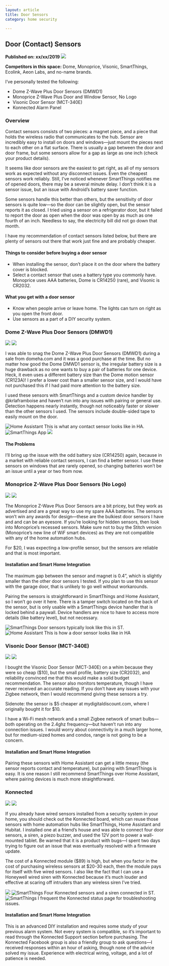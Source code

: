 ```yaml
---
layout: article
title: Door Sensors
category: home security

---
```


## Door (Contact) Sensors
**Published on: xx/xx/2019**
![](https://d2mxuefqeaa7sj.cloudfront.net/s_6F2D06D13ED5B646A7B3ABF92554F4B018DC3C58310A9D7A5EC1772E423FF837_1550726877810_door_sensor-front_page.png)


**Competitors in this space:** Dome, Monoprice, Visonic, SmartThings, Ecolink, Aeon Labs, and no-name brands.

I’ve personally tested the following:

- Dome Z-Wave Plus Door Sensors (DMWD1)
- Monoprice Z-Wave Plus Door and Window Sensor, No Logo
- Visonic Door Sensor (MCT-340E)
- Konnected Alarm Panel

### Overview
Contact sensors consists of two pieces: a magnet piece, and a piece that holds the wireless radio that communicates to the hub. Sensor are incredibly easy to install on doors and windows—just mount the pieces next to each other on a flat surface.  There is usually a gap between the door and door frame, but some sensors allow for a gap as large as one inch (check your product details). 

It seems like door sensors are the easiest to get right, as all of my sensors work as expected without any disconnect issues. Even the cheapest sensors work reliably. Still, I’ve noticed whenever SmartThings notifies me of opened doors, there may be a several minute delay. I don’t think it is a sensor issue, but an issue with Android’s battery saver function. 

Some sensors handle this better than others, but the sensitivity of door sensors is quite low—so the door can be slightly open, but the sensor reports it as closed. I tried using a sensor on a refrigerator door, but it failed to report the door as open when the door was open by as much as one fourth of an inch. Needless to say, the electricity bill did not go down that month.

I have my recommendation of contact sensors listed below, but there are plenty of sensors out there that work just fine and are probably cheaper. 

#### Things to consider before buying a door sensor

- When installing the sensor, don’t place it on the door where the battery cover is blocked. 
- Select a contact sensor that uses a battery type you commonly have. Monoprice uses AAA batteries, Dome is CR14250 (rare), and Visonic is CR2032.

#### What you get with a door sensor

- Know when people arrive or leave home. The lights can turn on right as you open the front door. 
- Use sensors as a part of a DIY security system.


### Dome Z-Wave Plus Door Sensors (DMWD1) 
![](https://d2mxuefqeaa7sj.cloudfront.net/s_6F2D06D13ED5B646A7B3ABF92554F4B018DC3C58310A9D7A5EC1772E423FF837_1550608575800_dome-logo.png)
![](https://d2mxuefqeaa7sj.cloudfront.net/s_6F2D06D13ED5B646A7B3ABF92554F4B018DC3C58310A9D7A5EC1772E423FF837_1550608739204_door_sensor-dome-photo01.jpg)

I was able to snag the Dome Z-Wave Plus Door Sensors (DMWD1) during a sale from domeha.com and it was a good purchase at the time. But no matter how good the Dome DMWD1 sensor is, the irregular battery size is a huge drawback as no one wants to buy a pair of batteries for one device. Heck, it even uses a different battery size than the Dome motion sensor (CR123A)! I prefer a lower cost than a smaller sensor size, and I would have not purchased this if I had paid more attention to the battery size.

I used these sensors with SmartThings and a custom device handler by @krlaframboise and haven’t run into any issues with pairing or general use. Detection happens nearly instantly, though not noticeably faster or slower than the other sensors I used. The sensors include double-sided tape to easily mount on the door.


![Home Assistant This is what any contact sensor looks like in HA.](https://d2mxuefqeaa7sj.cloudfront.net/s_6F2D06D13ED5B646A7B3ABF92554F4B018DC3C58310A9D7A5EC1772E423FF837_1550681880637_door_sensor-monoprice-app.png)
![SmartThings App](https://d2mxuefqeaa7sj.cloudfront.net/s_6F2D06D13ED5B646A7B3ABF92554F4B018DC3C58310A9D7A5EC1772E423FF837_1550625246873_door_sensor-dome-app.png)
![](https://d2mxuefqeaa7sj.cloudfront.net/s_6F2D06D13ED5B646A7B3ABF92554F4B018DC3C58310A9D7A5EC1772E423FF837_1550625260999_whitespace.png)

#### The Problems
I’ll bring up the issue with the odd battery size (CR14250) again, because in a market with reliable contact sensors, I can find a better sensor. I use these sensors on windows that are rarely opened, so changing batteries won’t be an issue until a year or two from now. 

### Monoprice Z-Wave Plus Door Sensors (No Logo)

![](https://d2mxuefqeaa7sj.cloudfront.net/s_6F2D06D13ED5B646A7B3ABF92554F4B018DC3C58310A9D7A5EC1772E423FF837_1550608566931_monoprice-logo.PNG)
![](https://d2mxuefqeaa7sj.cloudfront.net/s_6F2D06D13ED5B646A7B3ABF92554F4B018DC3C58310A9D7A5EC1772E423FF837_1550608615357_door_sensor-monoprice-photo01.jpg)


The Monoprice Z-Wave Plus Door Sensors are a bit pricey, but they work as advertised and are a great way to use my spare AAA batteries. The sensors won’t win any awards for design—these are the bulkiest door sensors I have and and can be an eyesore. If you’re looking for hidden sensors, then look into Monoprice’s recessed sensors. Make sure not to buy the Stitch version (Monoprice’s new line of WiF smart devices) as they are not compatible with any of the home automation hubs.

For $20, I was expecting a low-profile sensor, but the sensors are reliable and that is most important. 

#### Installation and Smart Home Integration
The maximum gap between the sensor and magnet is 0.4”, which is slightly smaller than the other door sensors I tested. If you plan to use this sensor with the garage door, that is unlikely to go well without workarounds. 

Pairing the sensors is straightforward in SmartThings and Home Assistant, so I won’t go over it here. There is a tamper switch located on the back of the sensor, but is only usable with a SmartThings device handler that is locked behind a paywall. Device handlers are nice to have to access more details (like battery level), but not necessary.

![SmartThings Door sensors typically look like this in ST.](https://d2mxuefqeaa7sj.cloudfront.net/s_6F2D06D13ED5B646A7B3ABF92554F4B018DC3C58310A9D7A5EC1772E423FF837_1550701653225_door_sensor-monoprice-STapp.png)
![Home Assistant This is how a door sensor looks like in HA](https://d2mxuefqeaa7sj.cloudfront.net/s_6F2D06D13ED5B646A7B3ABF92554F4B018DC3C58310A9D7A5EC1772E423FF837_1550701436096_door_sensor-monoprice-app.png)


### Visonic Door Sensor (MCT-340E) 
![](https://d2mxuefqeaa7sj.cloudfront.net/s_6F2D06D13ED5B646A7B3ABF92554F4B018DC3C58310A9D7A5EC1772E423FF837_1550703237012_visonic-logo.jpg)
![](https://d2mxuefqeaa7sj.cloudfront.net/s_6F2D06D13ED5B646A7B3ABF92554F4B018DC3C58310A9D7A5EC1772E423FF837_1550703247184_door_sensor-visonic-photo01.jpg)


I bought the Visonic Door Sensor (MCT-340E) on a whim because they were so cheap ($10), but the small profile, battery size (CR2032), and reliability convinced me that this would make a solid budget recommendation. The sensor also monitors temperature, though I have never received an accurate reading. If you don’t have any issues with your Zigbee network, then I would recommend giving these sensors a try.

Sidenote: the sensor is $5 cheaper at mydigitaldiscount.com, where I originally bought it for $10.

I have a Wi-Fi mesh network and a small Zigbee network of smart bulbs—both operating on the 2.4ghz frequency—but haven’t run into any connection issues. I would worry about connectivity in a much larger home, but for medium-sized homes and condos, range is not going to be a concern.

#### Installation and Smart Home Integration
Pairing these sensors with Home Assistant can get a little messy (the sensor reports contact and temperature), but pairing with SmartThings is easy. It is one reason I still recommend SmartThings over Home Assistant, where pairing devices is much more straightforward. 


### Konnected
![](https://d2mxuefqeaa7sj.cloudfront.net/s_6F2D06D13ED5B646A7B3ABF92554F4B018DC3C58310A9D7A5EC1772E423FF837_1550617870171_konnected-logo02.png)
![](https://d2mxuefqeaa7sj.cloudfront.net/s_6F2D06D13ED5B646A7B3ABF92554F4B018DC3C58310A9D7A5EC1772E423FF837_1550617804802_door_sensor-konnected-photo.jpg)


If you already have wired sensors installed from a security system in your home, you should check out the Konnected board, which can reuse those sensors with home automation hubs like SmartThings, Home Assistant and Hubitat. I installed one at a friend’s house and was able to connect four door sensors, a siren, a piezo buzzer, and used the 12V port to power a wall-mounted tablet. Be warned that it is a product with bugs—I spent two days trying to figure out an issue that was eventually resolved with a firmware update.

The cost of a Konnected module ($89) is high, but when you factor in the cost of purchasing wireless sensors at $20-30 each, then the module pays for itself with five wired sensors. I also like the fact that I can use a Honeywell wired siren with Konnected because it’s much louder and effective at scaring off intruders than any wireless siren I’ve tried.


![](https://d2mxuefqeaa7sj.cloudfront.net/s_6F2D06D13ED5B646A7B3ABF92554F4B018DC3C58310A9D7A5EC1772E423FF837_1550723621794_door_sensor-konnected-st_app01.png)
![SmartThings Four Konnected sensors and a siren connected in ST.](https://d2mxuefqeaa7sj.cloudfront.net/s_6F2D06D13ED5B646A7B3ABF92554F4B018DC3C58310A9D7A5EC1772E423FF837_1550723611172_door_sensor-konnected_st_app02.png)
![SmartThings  I frequent the Konnected status page for troubleshooting issues.](https://d2mxuefqeaa7sj.cloudfront.net/s_6F2D06D13ED5B646A7B3ABF92554F4B018DC3C58310A9D7A5EC1772E423FF837_1550712892207_door_sensor-konnected-st_app.png)


#### Installation and Smart Home Integration
This is an advanced DIY installation and requires some study of your previous alarm system. Not every system is compatible, so it’s important to read through the Konnected Support section before purchasing. The Konnected Facebook group is also a friendly group to ask questions—I received responses within an hour of asking, though none of the advice solved my issue. Experience with electrical wiring, voltage, and a lot of patience is needed.